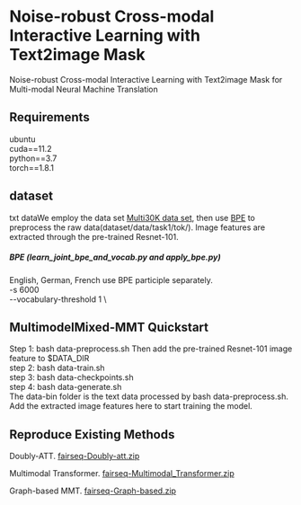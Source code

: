 # Noise-robust Cross-modal Interactive Learning with Text2image Mask
 Noise-robust Cross-modal Interactive Learning with Text2image Mask for Multi-modal Neural Machine Translation
## Requirements
ubuntu  
cuda==11.2  
python==3.7  
torch==1.8.1  
## dataset
txt dataWe employ the data set [Multi30K data set](http://www.statmt.org/wmt18/multimodal-task.html), then use [BPE](https://github.com/rsennrich/subword-nmt) to preprocess the raw data(dataset/data/task1/tok/). Image features are extracted through the pre-trained Resnet-101.  
##### BPE (learn_joint_bpe_and_vocab.py and apply_bpe.py)
English, German, French use BPE participle separately.   
-s 6000 \
--vocabulary-threshold 1 \
## MultimodelMixed-MMT Quickstart
Step 1: bash data-preprocess.sh  Then add the pre-trained Resnet-101 image feature to $DATA_DIR   
step 2: bash data-train.sh  
step 3: bash data-checkpoints.sh  
step 4: bash data-generate.sh  
The data-bin folder is the text data processed by bash data-preprocess.sh. Add the extracted image features here to start training the model.  

## Reproduce Existing Methods  
Doubly-ATT. 
[fairseq-Doubly-att.zip](https://github.com/nlp-mmt/Noise-robust-Text2image-Mask/files/8716580/fairseq-Doubly-att.zip)

Multimodal Transformer. 
[fairseq-Multimodal_Transformer.zip](https://github.com/nlp-mmt/Noise-robust-Text2image-Mask/files/8716584/fairseq-Multimodal_Transformer.zip)

Graph-based MMT. 
[fairseq-Graph-based.zip](https://github.com/nlp-mmt/Noise-robust-Text2image-Mask/files/8716585/fairseq-Graph-based.zip)


